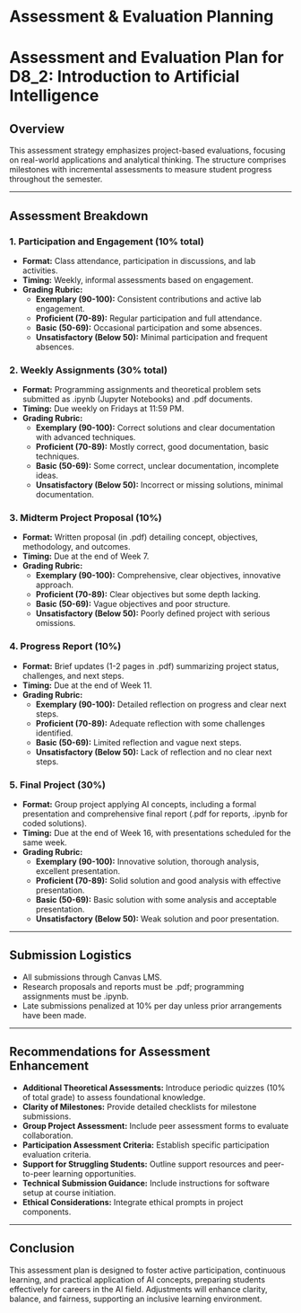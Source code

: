 Assessment & Evaluation Planning
================================

# Assessment and Evaluation Plan for D8_2: Introduction to Artificial Intelligence

## Overview
This assessment strategy emphasizes project-based evaluations, focusing on real-world applications and analytical thinking. The structure comprises milestones with incremental assessments to measure student progress throughout the semester.

---

## Assessment Breakdown

### 1. Participation and Engagement (10% total)
- **Format:** Class attendance, participation in discussions, and lab activities.
- **Timing:** Weekly, informal assessments based on engagement.
- **Grading Rubric:**
  - **Exemplary (90-100):** Consistent contributions and active lab engagement.
  - **Proficient (70-89):** Regular participation and full attendance.
  - **Basic (50-69):** Occasional participation and some absences.
  - **Unsatisfactory (Below 50):** Minimal participation and frequent absences.

### 2. Weekly Assignments (30% total)
- **Format:** Programming assignments and theoretical problem sets submitted as .ipynb (Jupyter Notebooks) and .pdf documents.
- **Timing:** Due weekly on Fridays at 11:59 PM.
- **Grading Rubric:**
  - **Exemplary (90-100):** Correct solutions and clear documentation with advanced techniques.
  - **Proficient (70-89):** Mostly correct, good documentation, basic techniques.
  - **Basic (50-69):** Some correct, unclear documentation, incomplete ideas.
  - **Unsatisfactory (Below 50):** Incorrect or missing solutions, minimal documentation.

### 3. Midterm Project Proposal (10%)
- **Format:** Written proposal (in .pdf) detailing concept, objectives, methodology, and outcomes.
- **Timing:** Due at the end of Week 7.
- **Grading Rubric:**
  - **Exemplary (90-100):** Comprehensive, clear objectives, innovative approach.
  - **Proficient (70-89):** Clear objectives but some depth lacking.
  - **Basic (50-69):** Vague objectives and poor structure.
  - **Unsatisfactory (Below 50):** Poorly defined project with serious omissions.

### 4. Progress Report (10%)
- **Format:** Brief updates (1-2 pages in .pdf) summarizing project status, challenges, and next steps.
- **Timing:** Due at the end of Week 11.
- **Grading Rubric:**
  - **Exemplary (90-100):** Detailed reflection on progress and clear next steps.
  - **Proficient (70-89):** Adequate reflection with some challenges identified.
  - **Basic (50-69):** Limited reflection and vague next steps.
  - **Unsatisfactory (Below 50):** Lack of reflection and no clear next steps.

### 5. Final Project (30%)
- **Format:** Group project applying AI concepts, including a formal presentation and comprehensive final report (.pdf for reports, .ipynb for coded solutions).
- **Timing:** Due at the end of Week 16, with presentations scheduled for the same week.
- **Grading Rubric:**
  - **Exemplary (90-100):** Innovative solution, thorough analysis, excellent presentation.
  - **Proficient (70-89):** Solid solution and good analysis with effective presentation.
  - **Basic (50-69):** Basic solution with some analysis and acceptable presentation.
  - **Unsatisfactory (Below 50):** Weak solution and poor presentation.

---

## Submission Logistics
- All submissions through Canvas LMS.
- Research proposals and reports must be .pdf; programming assignments must be .ipynb.
- Late submissions penalized at 10% per day unless prior arrangements have been made.

---

## Recommendations for Assessment Enhancement
- **Additional Theoretical Assessments:** Introduce periodic quizzes (10% of total grade) to assess foundational knowledge.
- **Clarity of Milestones:** Provide detailed checklists for milestone submissions.
- **Group Project Assessment:** Include peer assessment forms to evaluate collaboration.
- **Participation Assessment Criteria:** Establish specific participation evaluation criteria.
- **Support for Struggling Students:** Outline support resources and peer-to-peer learning opportunities.
- **Technical Submission Guidance:** Include instructions for software setup at course initiation.
- **Ethical Considerations:** Integrate ethical prompts in project components.

---

## Conclusion
This assessment plan is designed to foster active participation, continuous learning, and practical application of AI concepts, preparing students effectively for careers in the AI field. Adjustments will enhance clarity, balance, and fairness, supporting an inclusive learning environment.